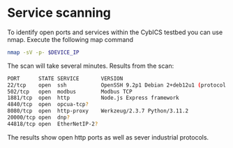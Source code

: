 # Service scanning

To identify open ports and services within the CybICS testbed you can
use nmap.
Execute the following map command
```sh
nmap -sV -p- $DEVICE_IP
```

The scan will take several minutes.
Results from the scan:
```sh
PORT      STATE SERVICE       VERSION
22/tcp    open  ssh           OpenSSH 9.2p1 Debian 2+deb12u1 (protocol 2.0)
502/tcp   open  modbus        Modbus TCP
1881/tcp  open  http          Node.js Express framework
4840/tcp  open  opcua-tcp?
8080/tcp  open  http-proxy    Werkzeug/2.3.7 Python/3.11.2
20000/tcp open  dnp?
44818/tcp open  EtherNetIP-2?
```

The results show open http ports as well as sever industrial protocols.